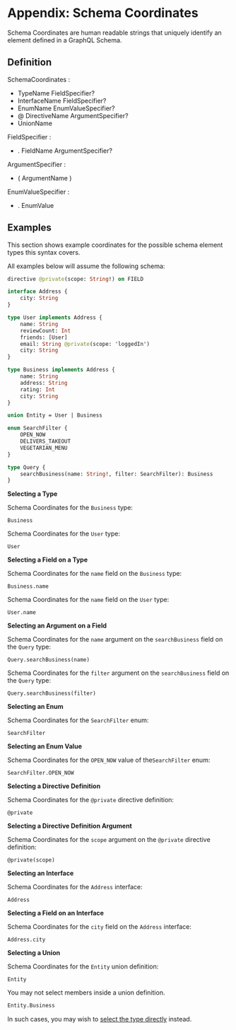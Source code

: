 # Appendix: Schema Coordinates

Schema Coordinates are human readable strings that uniquely identify an element defined in a GraphQL Schema.

## Definition 

SchemaCoordinates :
  - TypeName FieldSpecifier?
  - InterfaceName FieldSpecifier?
  - EnumName EnumValueSpecifier?
  - @ DirectiveName ArgumentSpecifier?
  - UnionName

FieldSpecifier :
  - . FieldName ArgumentSpecifier?

ArgumentSpecifier :
  - ( ArgumentName )

EnumValueSpecifier :
  - . EnumValue

## Examples

This section shows example coordinates for the possible schema element types this syntax covers.

All examples below will assume the following schema:

```graphql example
directive @private(scope: String!) on FIELD

interface Address {
    city: String
}

type User implements Address {
    name: String
    reviewCount: Int
    friends: [User]
    email: String @private(scope: 'loggedIn')
    city: String
}

type Business implements Address {
    name: String
    address: String
    rating: Int
    city: String
}

union Entity = User | Business

enum SearchFilter {
    OPEN_NOW
    DELIVERS_TAKEOUT
    VEGETARIAN_MENU
}

type Query {
    searchBusiness(name: String!, filter: SearchFilter): Business
}
```

**Selecting a Type**

Schema Coordinates for the `Business` type:

```example
Business
```

Schema Coordinates for the `User` type:

```example
User
```

**Selecting a Field on a Type**

Schema Coordinates for the `name` field on the `Business` type:

```example
Business.name
```

Schema Coordinates for the `name` field on the `User` type:

```example
User.name
```

**Selecting an Argument on a Field**

Schema Coordinates for the `name` argument on the `searchBusiness` field on the `Query` type:

```example
Query.searchBusiness(name)
```

Schema Coordinates for the `filter` argument on the `searchBusiness` field on the `Query` type:

```example
Query.searchBusiness(filter)
```

**Selecting an Enum**

Schema Coordinates for the `SearchFilter` enum:

```example
SearchFilter
```

**Selecting an Enum Value**

Schema Coordinates for the `OPEN_NOW` value of the`SearchFilter` enum:

```example
SearchFilter.OPEN_NOW
```

**Selecting a Directive Definition**

Schema Coordinates for the `@private` directive definition:

```example
@private
```

**Selecting a Directive Definition Argument**

Schema Coordinates for the `scope` argument on the `@private` directive definition:

```example
@private(scope)
```

**Selecting an Interface**

Schema Coordinates for the `Address` interface:

```example
Address
```

**Selecting a Field on an Interface**

Schema Coordinates for the `city` field on the `Address` interface:

```example
Address.city
```

**Selecting a Union**

Schema Coordinates for the `Entity` union definition:

```example
Entity
```

You may not select members inside a union definition.

```graphql counter-example
Entity.Business
```

In such cases, you may wish to [select the type directly](#sec-Examples.Selecting-a-Type) instead.